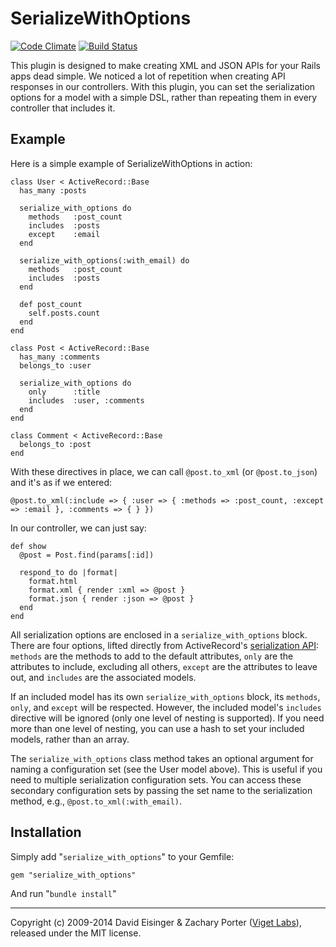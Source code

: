 SerializeWithOptions
====================

[![Code Climate](https://codeclimate.com/github/vigetlabs/serialize_with_options.png)](https://codeclimate.com/github/vigetlabs/serialize_with_options) [![Build Status](https://travis-ci.org/vigetlabs/serialize_with_options.png?branch=master)](https://travis-ci.org/vigetlabs/serialize_with_options)

This plugin is designed to make creating XML and JSON APIs for your Rails apps dead simple. We noticed a lot of repetition when creating API responses in our controllers. With this plugin, you can set the serialization options for a model with a simple DSL, rather than repeating them in every controller that includes it.


Example
-------

Here is a simple example of SerializeWithOptions in action:

    class User < ActiveRecord::Base
      has_many :posts

      serialize_with_options do
        methods   :post_count
        includes  :posts
        except    :email
      end

      serialize_with_options(:with_email) do
        methods   :post_count
        includes  :posts
      end

      def post_count
        self.posts.count
      end
    end

    class Post < ActiveRecord::Base
      has_many :comments
      belongs_to :user

      serialize_with_options do
        only      :title
        includes  :user, :comments
      end
    end

    class Comment < ActiveRecord::Base
      belongs_to :post
    end

With these directives in place, we can call `@post.to_xml` (or `@post.to_json`) and it's as if we entered:

    @post.to_xml(:include => { :user => { :methods => :post_count, :except => :email }, :comments => { } })

In our controller, we can just say:

    def show
      @post = Post.find(params[:id])

      respond_to do |format|
        format.html
        format.xml { render :xml => @post }
        format.json { render :json => @post }
      end
    end

All serialization options are enclosed in a `serialize_with_options` block. There are four options, lifted directly from ActiveRecord's [serialization API][ser]: `methods` are the methods to add to the default attributes, `only` are the attributes to include, excluding all others, `except` are the attributes to leave out, and `includes` are the associated models.

If an included model has its own `serialize_with_options` block, its `methods`, `only`, and `except` will be respected. However, the included model's `includes` directive will be ignored (only one level of nesting is supported). If you need more than one level of nesting, you can use a hash to set your included models, rather than an array.

The `serialize_with_options` class method takes an optional argument for naming a configuration set (see the User model above). This is useful if you need to multiple serialization configuration sets. You can access these secondary configuration sets by passing the set name to the serialization method, e.g., `@post.to_xml(:with_email)`.


Installation
------------

Simply add "`serialize_with_options`" to your Gemfile:

    gem "serialize_with_options"

And run "`bundle install`"

* * *

Copyright (c) 2009-2014 David Eisinger & Zachary Porter ([Viget Labs][vgt]), released under the MIT license.

[ser]: http://api.rubyonrails.org/classes/ActiveRecord/Serialization.html
[vgt]: http://www.viget.com/
